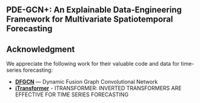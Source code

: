 ## PDE-GCN+: An Explainable Data-Engineering Framework for Multivariate Spatiotemporal Forecasting














##  Acknowledgment

We appreciate the following work for their valuable code and data for time-series forecasting:

- **[DFGCN](https://github.com/junjieyePhD/DFGCN/tree/main)** — Dynamic Fusion Graph Convolutional Network
- **[iTransformer](https://github.com/thuml/iTransformer)** - ITRANSFORMER: INVERTED TRANSFORMERS ARE
EFFECTIVE FOR TIME SERIES FORECASTING
